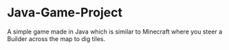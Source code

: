 # Java-Game-Project
A simple game made in Java which is similar to Minecraft where you steer a Builder across the map to dig tiles. 
